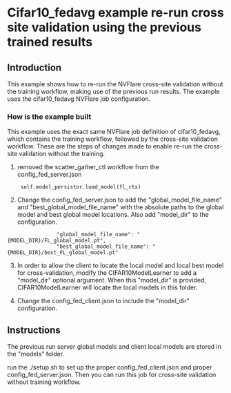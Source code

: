 # Cifar10_fedavg example re-run cross site validation using the previous trained results

## Introduction

This example shows how to re-run the NVFlare cross-site validation without the training workflow, making use of the previous run results. The example uses the cifar10_fedavg NVFlare job configuration.

### How is the example built

This example uses the exact same NVFlare job definition of cifar10_fedavg, which contains the training workflow, followed by the cross-site validation workflow. These are the steps of changes made to enable re-run the cross-site validation without the training.

1. removed the scatter_gather_ctl workflow from the config_fed_server.json

        self.model_persistor.load_model(fl_ctx)
2. Change the config_fed_server.json to add the "global_model_file_name" and "best_global_model_file_name" with the absolute paths to the global model and best global model locations. Also add  "model_dir" to the configuration. 
```
                "global_model_file_name": "{MODEL_DIR}/FL_global_model.pt",
                "best_global_model_file_name": "{MODEL_DIR}/best_FL_global_model.pt"
```

3. In order to allow the client to locate the local model and local best model for cross-validation, modify the CIFAR10ModelLearner to add a "model_dir" optional argument. When this "model_dir" is provided, CIFAR10ModelLearner will locate the local models in this folder.

4. Change the config_fed_client.json to include the "model_dir" configuration.


## Instructions

The previous run server global models and client local models are stored in the "models" folder. 

run the ./setup.sh to set up the proper config_fed_client.json and proper config_fed_server.json. Then you can run this job for cross-site validation without training workflow.